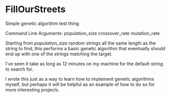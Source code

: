 # FillOurStreets
Simple genetic algorithm test thing

Command Line Arguments: population_size crossover_rate mutation_rate


Starting from *population_size* random strings all the same length as the string to find, 
this performs a basic genetic algorithm that eventually should end up with one of the
strings matching the target.


I've seen it take as long as 12 minutes on my machine for the default string to search for.


I wrote this just as a way to learn how to implement genetic algorithms myself, but perhaps
it will be helpful as an example of how to do so for more interesting projects.
